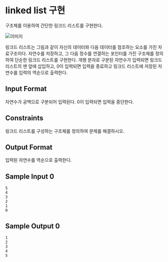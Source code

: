 # linked list 구현

구조체를 이용하여 간단한 링크드 리스트를 구현한다.

![이미지](https://s3.amazonaws.com/hr-assets/0/1747292946-ff1628c98e-aa.png)

링크드 리스트는 그림과 같이 자신의 데이터와 다음 데이터를 참조하는 요소를 가진 자료구조이다.
자연수를 저장하고, 그 다음 정수를 연결하는 포인터를 가진 구조체를 정의하여 단순한 링크드 리스트를 구현한다.
개행 문자로 구분된 자연수가 입력되면 링크드 리스트의 맨 앞에 삽입하고,
0이 입력되면 입력을 종료하고 링크드 리스트에 저장된 자연수를 입력의 역순으로 출력한다.

## Input Format

자연수가 공백으로 구분되어 입력된다.
0이 입력되면 입력을 중단한다.

## Constraints

링크드 리스트를 구성하는 구조체를 정의하여 문제를 해결하시오.

## Output Format

입력된 자연수를 역순으로 출력한다.

## Sample Input 0
```
5
4
3
2
1
0
```
## Sample Output 0
```
1
2
3
4
5
```